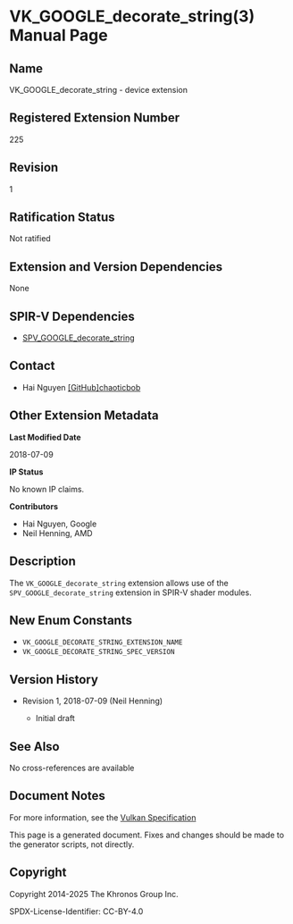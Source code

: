 # VK\_GOOGLE\_decorate\_string(3) Manual Page

## Name

VK\_GOOGLE\_decorate\_string - device extension



## [](#_registered_extension_number)Registered Extension Number

225

## [](#_revision)Revision

1

## [](#_ratification_status)Ratification Status

Not ratified

## [](#_extension_and_version_dependencies)Extension and Version Dependencies

None

## [](#_spir_v_dependencies)SPIR-V Dependencies

- [SPV\_GOOGLE\_decorate\_string](https://github.khronos.org/SPIRV-Registry/extensions/GOOGLE/SPV_GOOGLE_decorate_string.html)

## [](#_contact)Contact

- Hai Nguyen [\[GitHub\]chaoticbob](https://github.com/KhronosGroup/Vulkan-Docs/issues/new?body=%5BVK_GOOGLE_decorate_string%5D%20%40chaoticbob%0A%2AHere%20describe%20the%20issue%20or%20question%20you%20have%20about%20the%20VK_GOOGLE_decorate_string%20extension%2A)

## [](#_other_extension_metadata)Other Extension Metadata

**Last Modified Date**

2018-07-09

**IP Status**

No known IP claims.

**Contributors**

- Hai Nguyen, Google
- Neil Henning, AMD

## [](#_description)Description

The `VK_GOOGLE_decorate_string` extension allows use of the `SPV_GOOGLE_decorate_string` extension in SPIR-V shader modules.

## [](#_new_enum_constants)New Enum Constants

- `VK_GOOGLE_DECORATE_STRING_EXTENSION_NAME`
- `VK_GOOGLE_DECORATE_STRING_SPEC_VERSION`

## [](#_version_history)Version History

- Revision 1, 2018-07-09 (Neil Henning)
  
  - Initial draft

## [](#_see_also)See Also

No cross-references are available

## [](#_document_notes)Document Notes

For more information, see the [Vulkan Specification](https://registry.khronos.org/vulkan/specs/latest/html/vkspec.html#VK_GOOGLE_decorate_string)

This page is a generated document. Fixes and changes should be made to the generator scripts, not directly.

## [](#_copyright)Copyright

Copyright 2014-2025 The Khronos Group Inc.

SPDX-License-Identifier: CC-BY-4.0